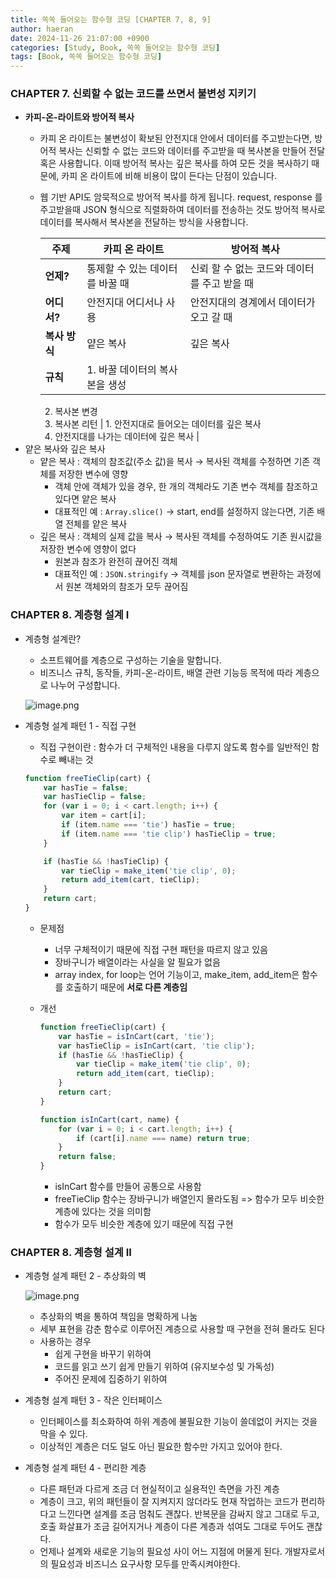 ```yaml
---
title: 쏙쏙 들어오는 함수형 코딩 [CHAPTER 7, 8, 9]
author: haeran
date: 2024-11-26 21:07:00 +0900
categories: [Study, Book, 쏙쏙 들어오는 함수형 코딩]
tags: [Book, 쏙쏙 들어오는 함수형 코딩]
---
```


### CHAPTER 7. 신뢰할 수 없는 코드를 쓰면서 불변성 지키기

- **카피-온-라이트와 방어적 복사**
    - 카피 온 라이트는 불변성이 확보된 안전지대 안에서 데이터를 주고받는다면, 방어적 복사는 신뢰할 수 없는 코드와 데이터를 주고받을 때 복사본을 만들어 전달 혹은 사용합니다. 이때 방어적 복사는 깊은 복사를 하여 모든 것을 복사하기 때문에, 카피 온 라이트에 비해 비용이 많이 든다는 단점이 있습니다.
    - 웹 기반 API도 암묵적으로 방어적 복사를 하게 됩니다. request, response 를 주고받을때 JSON 형식으로 직렬화하여 데이터를 전송하는 것도 방어적 복사로 데이터를 복사해서 복사본을 전달하는 방식을 사용합니다.
        
        
        | **주제** | **카피 온 라이트** | **방어적 복사** |
        | --- | --- | --- |
        | **언제?** | 통제할 수 있는 데이터를 바꿀 때 | 신뢰 할 수 없는 코드와 데이터를 주고 받을 때 |
        | **어디서?** | 안전지대 어디서나 사용 | 안전지대의 경계에서 데이터가 오고 갈 때 |
        | **복사 방식** | 얕은 복사 | 깊은 복사 |
        | **규칙** | 1. 바꿀 데이터의 복사본을 생성
        2. 복사본 변경
        3. 복사본 리턴 | 1. 안전지대로 들어오는 데이터를 깊은 복사
        2. 안전지대를 나가는 데이터에 깊은 복사 |
- 얕은 복사와 깊은 복사
    - 얕은 복사 : 객체의 참조값(주소 값)을 복사 → 복사된 객체를 수정하면 기존 객체를 저장한 변수에 영향
        - 객체 안에 객체가 있을 경우, 한 개의 객체라도 기존 변수 객체를 참조하고 있다면 얕은 복사
        - 대표적인 예 : `Array.slice()` → start, end를 설정하지 않는다면, 기존 배열 전체를 얕은 복사
    - 깊은 복사 : 객체의 실제 값을 복사 → 복사된 객체를 수정하여도 기존 원시값을 저장한 변수에 영향이 없다
        - 원본과 참조가 완전히 끊어진 객체
        - 대표적인 예 : `JSON.stringify` → 객체를 json 문자열로 변환하는 과정에서 원본 객체와의 참조가 모두 끊어짐

### CHAPTER 8. 계층형 설계 I

- 계층형 설계란?
    - 소프트웨어를 계층으로 구성하는 기술을 말합니다.
    - 비즈니스 규칙, 동작들, 카피-온-라이트, 배열 관련 기능등 목적에 따라 계층으로 나누어 구성합니다.
    
    ![image.png](https://prod-files-secure.s3.us-west-2.amazonaws.com/1e33c9be-7fc7-4d9b-bd09-cde89805af4c/964a6da4-479f-4fe7-8595-87ad6d3bc385/image.png)
    
- 계층형 설계 패턴 1 - 직접 구현
    - 직접 구현이란 : 함수가 더 구체적인 내용을 다루지 않도록 함수를 일반적인 함수로 빼내는 것
    
    ```jsx
    function freeTieClip(cart) {
    	var hasTie = false;
    	var hasTieClip = false;
    	for (var i = 0; i < cart.length; i++) {
    		var item = cart[i];
    		if (item.name === 'tie') hasTie = true;
    		if (item.name === 'tie clip') hasTieClip = true;
    	}
    
    	if (hasTie && !hasTieClip) {
    		var tieClip = make_item('tie clip', 0);
    		return add_item(cart, tieClip);
    	}
    	return cart;
    }
    ```
    
    - 문제점
        - 너무 구체적이기 때문에 직접 구현 패턴을 따르지 않고 있음
        - 장바구니가 배열이라는 사실을 알 필요가 없음
        - array index, for loop는 언어 기능이고, make_item, add_item은 함수를 호출하기 때문에 **서로 다른 계층임**
    - 개선
        
        ```jsx
        function freeTieClip(cart) {
            var hasTie = isInCart(cart, 'tie');
            var hasTieClip = isInCart(cart, 'tie clip');
            if (hasTie && !hasTieClip) {
        		var tieClip = make_item('tie clip', 0);
        		return add_item(cart, tieClip);
        	}
        	return cart;
        }
        
        function isInCart(cart, name) {
        	for (var i = 0; i < cart.length; i++) {
        		if (cart[i].name === name) return true;
        	}
        	return false;
        }
        ```
        
        - isInCart 함수를 만들어 공통으로 사용함
        - freeTieClip 함수는 장바구니가 배열인지 몰라도됨 => 함수가 모두 비슷한 계층에 있다는 것을 의미함
        - 함수가 모두 비슷한 계층에 있기 때문에 직접 구현

### CHAPTER 8. 계층형 설계 II

- 계층형 설계 패턴 2 - 추상화의 벽
    
    ![image.png](https://prod-files-secure.s3.us-west-2.amazonaws.com/1e33c9be-7fc7-4d9b-bd09-cde89805af4c/8b316645-b999-40a6-a49d-46c46a5a2555/image.png)
    
    - 추상화의 벽을 통하여 책임을 명확하게 나눔
    - 세부 표현을 감춘 함수로 이루어진 계층으로 사용할 때 구현을 전혀 몰라도 된다
    - 사용하는 경우
        - 쉽게 구현을 바꾸기 위하여
        - 코드를 읽고 쓰기 쉽게 만들기 위하여 (유지보수성 및 가독성)
        - 주어진 문제에 집중하기 위하여
- 계층형 설계 패턴 3 - 작은 인터페이스
    - 인터페이스를 최소화하여 하위 계층에 불필요한 기능이 쓸데없이 커지는 것을 막을 수 있다.
    - 이상적인 계층은 더도 덜도 아닌 필요한 함수만 가지고 있어야 한다.
    
- 계층형 설계 패턴 4 - 편리한 계층
    - 다른 패턴과 다르게 조금 더 현실적이고 실용적인 측면을 가진 계층
    - 계층이 크고, 위의 패턴들이 잘 지켜지지 않더라도 현재 작업하는 코드가 편리하다고 느낀다면 설계를 조금 멈춰도 괜찮다. 반복문을 감싸지 않고 그대로 두고, 호출 화살표가 조금 길어지거나 계층이 다른 계층과 섞여도 그대로 두어도 괜찮다.
    - 언제나 설계와 새로운 기능의 필요성 사이 어느 지점에 머물게 된다. 개발자로서의 필요성과 비즈니스 요구사항 모두를 만족시켜야한다.